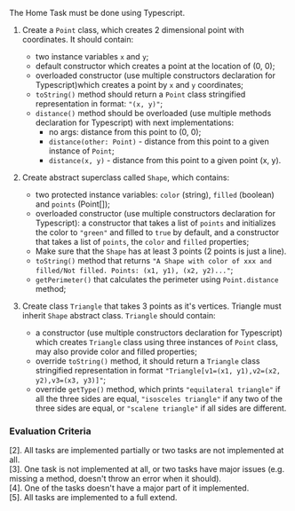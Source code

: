 The Home Task must be done using Typescript.

1. Create a `Point` class, which creates 2 dimensional point with coordinates. It
   should contain:
    - two instance variables `x` and `y`;
    - default constructor which creates a point at the location of (0, 0);
    - overloaded constructor (use multiple constructors declaration for Typescript)which creates a point by `x` and `y` coordinates;
    - `toString()` method should return a `Point` class stringified representation in format: `"(x, y)"`;
    - `distance()` method should be overloaded (use multiple methods declaration for Typescript) with next implementations:
      - no args: distance from this point to (0, 0);
      - `distance(other: Point)` - distance from this point to a given instance of `Point`;
      - `distance(x, y)` - distance from this point to a given point (x, y).

2. Create abstract superclass called `Shape`, which contains:
    - two protected instance variables: `color` (string), `filled` (boolean) and `points` (Point[]);
    - overloaded constructor (use multiple constructors declaration for Typescript): a constructor that takes a list of `points` and initializes the color to `"green"` and filled to `true` by default, and a constructor that takes a list of `points`, the `color` and `filled` properties;
    - Make sure that the `Shape` has at least 3 points (2 points is just a line).
    - `toString()` method that returns `"A Shape with color of xxx and filled/Not
     filled. Points: (x1, y1), (x2, y2)..."`;
    - `getPerimeter()` that calculates the perimeter using `Point.distance` method;

3. Create class `Triangle` that takes 3 points as it's vertices. Triangle must inherit `Shape` abstract class. `Triangle` should contain:
    - a constructor (use multiple constructors declaration for Typescript) which creates `Triangle` class using three instances of `Point` class, may also provide color and filled properties;
    - override `toString()` method, it should return a `Triangle` class stringified representation in format `"Triangle[v1=(x1, y1),v2=(x2, y2),v3=(x3, y3)]"`;
    - override `getType()` method, which prints `"equilateral triangle"` if all the three sides are equal, `"isosceles triangle"` if any two of the three sides are equal, or `"scalene triangle"` if all sides are different.

### Evaluation Criteria

[2]. All tasks are implemented partially or two tasks are not implemented at all.  
[3]. One task is not implemented at all, or two tasks have major issues (e.g. missing a
     method, doesn't throw an error when it should).  
[4]. One of the tasks doesn't have a major part of it implemented.  
[5]. All tasks are implemented to a full extend.

